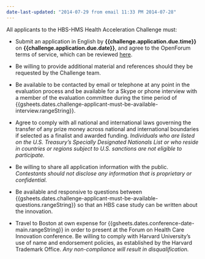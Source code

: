 ```yaml
---
date-last-updated: "2014-07-29 from email 11:33 PM 2014-07-28"
---
```

All applicants to the HBS-HMS Health Acceleration Challenge must:

* Submit an application in English by **{{challenge.application.due.time}}** on **{{challenge.application.due.date}}**, and agree to the OpenForum terms of service, which can be reviewed [here]( {{gsheets.links.challenge-platform-tos.url}} ).

* Be willing to provide additional material and references should they be requested by the Challenge team.

* Be available to be contacted by email or telephone at any point in the evaluation process and be available for a Skype or phone interview with a member of the evaluation committee during the time period of {{gsheets.dates.challenge-applicant-must-be-available-interview.rangeString}}.

* Agree to comply with all national and international laws governing the transfer of any prize money across national and international boundaries if selected as a finalist and awarded funding.  *Individuals who are listed on the U.S. Treasury’s Specially Designated Nationals List or who reside in countries or regions subject to U.S. sanctions are not eligible to participate.*

* Be willing to share all application information with the public. _Contestants should not disclose any information that is proprietary or confidential._

* Be available and responsive to questions between {{gsheets.dates.challenge-applicant-must-be-available-questions.rangeString}} so that an HBS case study can be written about the innovation.

* Travel to Boston at own expense for {{gsheets.dates.conference-date-main.rangeString}} in order to present at the Forum on Health Care Innovation conference.  Be willing to comply with Harvard University’s use of name and endorsement policies, as established by the Harvard Trademark Office. _Any non-compliance will result in disqualification._